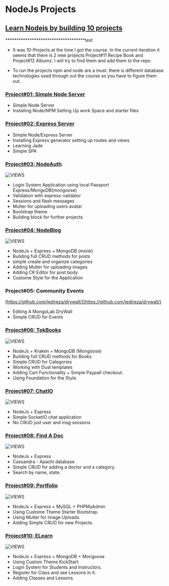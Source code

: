 # NodeJs Projects
## [Learn Nodejs by building 10 projects](https://www.udemy.com/learn-nodejs-by-building-10-projects/)
************************************test
* It was 10-Projects at the time I got the course. In the current iteration it seems that there is 2 new projects Project#11 Recipe Book and Project#12 Albumz. I will try to find them and add them to the repo.

* To run the projects npm and node are a must. there is different database technologies used through out the course so you have to figure them out.

### [Project#01: Simple Node Server](https://github.com/MAshrafM/NodeJS_Projects/tree/master/01_SimpleServer)
- Simple Node Server
- Installing Node/NPM Setting Up work Space and starter files

### [Project#02: Express Server](https://github.com/MAshrafM/NodeJS_Projects/tree/master/02_expressWeb)
- Simple Node/Express Server
- Installing Express generator setting up routes and views
- Learning Jade
- Simple SPA

### [Project#03: NodeAuth](https://github.com/MAshrafM/NodeJS_Projects/tree/master/03_nodeauth)
![VIEWS](https://github.com/MAshrafM/NodeJS_Projects/blob/master/03_nodeauth/show.jpg)
- Login System Application using local Passport Express/MongoDB(mongoose)
- Validation with express-validator 
- Sessions and flash messages
- Multer for uploading users avatar
- Bootstrap theme
- Building block for further projects

### [Project#04: NodeBlog](https://github.com/MAshrafM/NodeJS_Projects/tree/master/04_nodeblog)
![VIEWS](https://github.com/MAshrafM/NodeJS_Projects/blob/master/04_nodeblog/show.jpg)
- NodeJs + Express + MongoDB (monk)
- Building full CRUD methods for posts
- simple create and organize categories
- Adding Multer for uploading images
- Adding CK Editor for post body.
- Custome Style for the Application

### Project#05: Community Events
[https://github.com/jedireza/drywall/](https://github.com/jedireza/drywall/)
- Editing A MongoLab DryWall
- Simple CRUD for Events

### [Project#06: TekBooks](https://github.com/MAshrafM/NodeJS_Projects/tree/master/06_TekBooks)
![VIEWS](https://github.com/MAshrafM/NodeJS_Projects/blob/master/06_TekBooks/show.jpg)
- NodeJs + Kraken + MongoDB (Mongoose)
- Building full CRUD methods for Books
- Simple CRUD for Categories
- Working with Dust templates
- Adding Cart Functionality + Simple Paypall checkout.
- Using Foundation for the Style.

### [Project#07: ChatIO](https://github.com/MAshrafM/NodeJS_Projects/tree/master/07_ChatIO)
![VIEWS](https://github.com/MAshrafM/NodeJS_Projects/blob/master/07_ChatIO/show.jpg)
- NodeJs + Express
- Simple SocketIO chat application
- No CRUD just user and msg sessions

### [Project#08: Find A Doc](https://github.com/MAshrafM/NodeJS_Projects/tree/master/08_FindADoc)
![VIEWS](https://github.com/MAshrafM/NodeJS_Projects/blob/master/08_FindADoc/show.jpg)
- NodeJs + Express
- Cassandra - Apachi database
- Simple CRUD for adding a doctor and a category.
- Search by name, state.

### [Project#09: Portfolio](https://github.com/MAshrafM/NodeJS_Projects/tree/master/09_Portfolio)
![VIEWS](https://github.com/MAshrafM/NodeJS_Projects/blob/master/09_Portfolio/show.jpg)
- NodeJs + Express + MySQL + PHPMyAdmin
- Using Custome Theme Starter Bootstrap.
- Using Multer for Image Uploads.
- Adding Simple CRUD for new Projects.

### [Project#10: ELearn](https://github.com/MAshrafM/NodeJS_Projects/tree/master/10_ELearn)
![VIEWS](https://github.com/MAshrafM/NodeJS_Projects/blob/master/10_ELearn/show.jpg)
- NodeJs + Express + MongoDB + Mongoose
- Using Custom Theme KickStart.
- Login System for Students and Instructors.
- Register for Class and see Lessons in it.
- Adding Classes and Lessons.
